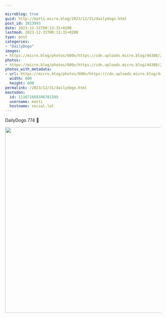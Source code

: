 ```yaml
---

microblog: true
guid: http://matti.micro.blog/2023/12/31/dailydogo.html
post_id: 3813993
date: 2023-12-31T00:13:31+0200
lastmod: 2023-12-31T00:13:31+0200
type: post
categories:
- "DailyDogo"
images:
- https://micro.blog/photos/600x/https://cdn.uploads.micro.blog/44388/2023/09521a9336a447dfb16e77c9d9c24451.jpg
photos:
- https://micro.blog/photos/600x/https://cdn.uploads.micro.blog/44388/2023/09521a9336a447dfb16e77c9d9c24451.jpg
photos_with_metadata:
- url: https://micro.blog/photos/600x/https://cdn.uploads.micro.blog/44388/2023/09521a9336a447dfb16e77c9d9c24451.jpg
  width: 600
  height: 600
permalink: /2023/12/31/dailydogo.html
mastodon:
  id: 111671668346781595
  username: matti
  hostname: social.lol
---
```

DailyDogo 774 🐶

<img src="/media/uploads/2023/09521a9336a447dfb16e77c9d9c24451.jpg" width="600" height="600" alt="" />

